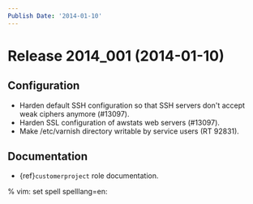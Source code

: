 ```yaml
---
Publish Date: '2014-01-10'
---
```


# Release 2014_001 (2014-01-10)

## Configuration

- Harden default SSH configuration so that SSH servers don't accept weak ciphers
  anymore (#13097).
- Harden SSL configuration of awstats web servers (#13097).
- Make /etc/varnish directory writable by service users (RT 92831).

## Documentation

- {ref}`customerproject` role documentation.

% vim: set spell spelllang=en:
